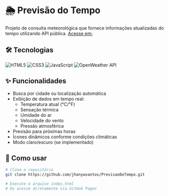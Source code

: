 # 🌦️ Previsão do Tempo

Projeto de consulta meteorológica que fornece informações atualizadas do tempo utilizando API pública.
[Acesse em:](https://github.com/jhonywsantos/PrevisaoDoTempo/blob/main/previsao-tempo/index.html)

## 🛠️ Tecnologias
<div>
  <img src="https://img.shields.io/badge/HTML5-E34F26?style=for-the-badge&logo=html5&logoColor=white" alt="HTML5">
  <img src="https://img.shields.io/badge/CSS3-1572B6?style=for-the-badge&logo=css3&logoColor=white" alt="CSS3">
  <img src="https://img.shields.io/badge/JavaScript-F7DF1E?style=for-the-badge&logo=javascript&logoColor=black" alt="JavaScript">
  <img src="https://img.shields.io/badge/OpenWeather-API-6DB33F?style=for-the-badge" alt="OpenWeather API">
</div>

## ✨ Funcionalidades

- Busca por cidade ou localização automática
- Exibição de dados em tempo real:
  - Temperatura atual (℃/℉)
  - Sensação térmica
  - Umidade do ar
  - Velocidade do vento
  - Pressão atmosférica
- Previsão para próximas horas
- Ícones dinâmicos conforme condições climáticas
- Modo claro/escuro (se implementado)

## 🚀 Como usar

```bash
# Clone o repositório
git clone https://github.com/jhonywsantos/PrevisaoDoTempo.git

# Execute o arquivo index.html
# Ou acesse diretamente via GitHub Pages
